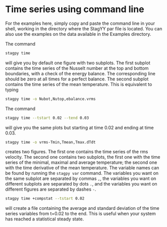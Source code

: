 Time series using command line
==============================

For the examples here, simply copy and paste the command line in your
shell, working in the directory where the StagYY par file is located.
You can also use the examples on the data available in the Examples
directory.

The command

```sh title="shell"
stagpy time
```

will give you by default one figure with two subplots. The first subplot
contains the time series of the Nusselt number at the top and bottom
boundaries, with a check of the energy balance. The corresponding line should
be zero at all times for a perfect balance. The second subplot contains the
time series of the mean temperature. This is equivalent to typing

```sh title="shell"
stagpy time -o Nubot,Nutop,ebalance.vrms
```

The command

```sh title="shell"
stagpy time --tstart 0.02 --tend 0.03
```

will give you the same plots but starting at time 0.02 and ending at
time 0.03.

```sh title="shell"
stagpy time -o vrms-Tmin,Tmean,Tmax.dTdt
```

creates two figures. The first one contains the time series of the rms
velocity. The second one contains two subplots, the first one with the time
series of the minimal, maximal and average temperature; the second one with the
time derivative of the mean temperature. The variable names can be found by
running the `stagpy var` command. The variables you want on the same
subplot are separated by commas `,`, the variables you want on different
subplots are separated by dots `.`, and the variables you want on different
figures are separated by dashes `-`.

```sh title="shell"
stagpy time +compstat --tstart 0.02
```

will create a file containing the average and standard deviation of the time
series variables from t=0.02 to the end. This is useful when your system has
reached a statistical steady state.
